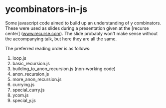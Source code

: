 # ycombinators-in-js
Some javascript code aimed to build up an understanding of y combinators.  These were used as slides during a presentation given at the [recurse center] (www.recurse.com).  The slide probably won't make sense without the accompanying talk, but here they are all the same.

The preferred reading order is as follows:
1. loop.js
1. basic_recursion.js
1. building_to_anon_recursion.js (non-working code)
1. anon_recursion.js
1. more_anon_recursion.js
1. currying.js
1. special_curry.js
1. ycom.js
1. special_y.js
